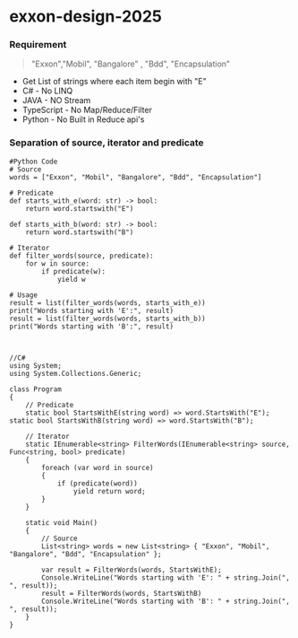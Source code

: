 # exxon-design-2025

### Requirement

> "Exxon","Mobil", "Bangalore" , "Bdd", "Encapsulation"

- Get List of strings where each item begin with "E"
- C# - No LINQ
- JAVA - NO Stream
- TypeScript - No Map/Reduce/Filter
- Python - No Built in Reduce api's


### Separation of source, iterator and predicate

```
#Python Code
# Source
words = ["Exxon", "Mobil", "Bangalore", "Bdd", "Encapsulation"]

# Predicate
def starts_with_e(word: str) -> bool:
    return word.startswith("E")

def starts_with_b(word: str) -> bool:
    return word.startswith("B")

# Iterator
def filter_words(source, predicate):
    for w in source:
        if predicate(w):
            yield w

# Usage
result = list(filter_words(words, starts_with_e))
print("Words starting with 'E':", result)
result = list(filter_words(words, starts_with_b))
print("Words starting with 'B':", result)



```

```
//C#
using System;
using System.Collections.Generic;

class Program
{
    // Predicate
    static bool StartsWithE(string word) => word.StartsWith("E");
static bool StartsWithB(string word) => word.StartsWith("B");

    // Iterator
    static IEnumerable<string> FilterWords(IEnumerable<string> source, Func<string, bool> predicate)
    {
        foreach (var word in source)
        {
            if (predicate(word))
                yield return word;
        }
    }

    static void Main()
    {
        // Source
        List<string> words = new List<string> { "Exxon", "Mobil", "Bangalore", "Bdd", "Encapsulation" };

        var result = FilterWords(words, StartsWithE);
        Console.WriteLine("Words starting with 'E': " + string.Join(", ", result));
        result = FilterWords(words, StartsWithB)
        Console.WriteLine("Words starting with 'B': " + string.Join(", ", result));
    }
}



```
